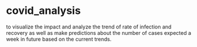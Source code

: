 # covid_analysis
to visualize the impact and analyze the trend of rate of infection and recovery as well as make predictions about the number of cases expected a week in future based on the current trends.
